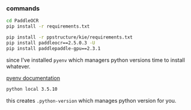 ### commands

```sh
cd PaddleOCR
pip install -r requirements.txt
```


```sh
pip install -r ppstructure/kie/requirements.txt
pip install paddleocr==2.5.0.3 -U
pip install paddlepaddle-gpu==2.3.1
```


since I've installed `pyenv` which managers python versions
time to install whatever.

[pyenv documentation](https://realpython.com/intro-to-pyenv/#:~:text=%E2%80%9CSystem%20Python%E2%80%9D%20is%20the%20Python,get%20a%20nice%20Python%20REPL.&text=To%20install%20a%20package%20into,to%20run%20sudo%20pip%20install%20.)

```sh
python local 3.5.10
```
this creates `.python-version` which manages python version for you.